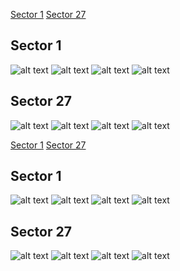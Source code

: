 [Sector 1](#sector1)
[Sector 27](#sector27)

<a name = "sector1"></a>
## Sector 1
![alt text](/tt/WASP-073_Sector_1/WASP-073_Sector_1_a_TimeSeries.png)
![alt text](/tt/WASP-073_Sector_1/WASP-073_Sector_1_b_FoldedLightCurve.png)
![alt text](/tt/WASP-073_Sector_1/WASP-073_Sector_1_b_IndividualTransitsWithFit.png)
![alt text](/tt/WASP-073_Sector_1/WASP-073_Sector_1_c_TimingResiduals.png)

<a name = "sector27"></a>
## Sector 27
![alt text](/tt/WASP-073_Sector_27/WASP-073_Sector_27_a_TimeSeries.png)
![alt text](/tt/WASP-073_Sector_27/WASP-073_Sector_27_b_FoldedLightCurve.png)
![alt text](/tt/WASP-073_Sector_27/WASP-073_Sector_27_b_IndividualTransitsWithFit.png)
![alt text](/tt/WASP-073_Sector_27/WASP-073_Sector_27_c_TimingResiduals.png)

[Sector 1](#sector1)
[Sector 27](#sector27)

<a name = "sector1"></a>
## Sector 1
![alt text](/tt/WASP-073_Sector_1/WASP-073_Sector_1_a_TimeSeries.png)
![alt text](/tt/WASP-073_Sector_1/WASP-073_Sector_1_b_FoldedLightCurve.png)
![alt text](/tt/WASP-073_Sector_1/WASP-073_Sector_1_b_IndividualTransitsWithFit.png)
![alt text](/tt/WASP-073_Sector_1/WASP-073_Sector_1_c_TimingResiduals.png)

<a name = "sector27"></a>
## Sector 27
![alt text](/tt/WASP-073_Sector_27/WASP-073_Sector_27_a_TimeSeries.png)
![alt text](/tt/WASP-073_Sector_27/WASP-073_Sector_27_b_FoldedLightCurve.png)
![alt text](/tt/WASP-073_Sector_27/WASP-073_Sector_27_b_IndividualTransitsWithFit.png)
![alt text](/tt/WASP-073_Sector_27/WASP-073_Sector_27_c_TimingResiduals.png)

